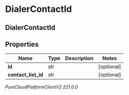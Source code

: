 # DialerContactId

## DialerContactId

## Properties

|Name | Type | Description | Notes|
|------------ | ------------- | ------------- | -------------|
| **id** | str |  | [optional] |
| **contact_list_id** | str |  | [optional] |



_PureCloudPlatformClientV2 221.0.0_

